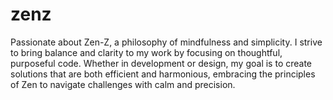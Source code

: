 # zenz
Passionate about Zen-Z, a philosophy of mindfulness and simplicity. I strive to bring balance and clarity to my work by focusing on thoughtful, purposeful code. Whether in development or design, my goal is to create solutions that are both efficient and harmonious, embracing the principles of Zen to navigate challenges with calm and precision.
